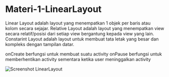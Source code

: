 # Materi-1-LinearLayout
Linear Layout adalah layout yang menempatkan 1 objek per baris atau kolom secara sejajar.
Relative Layout adalah layout yang menempatkan view secara relatif/posisi dari setiap view bergantung 
kepada view yang lain.
Constarint Layout adalah layout untuk membuat tata letak yang besar dan 
kompleks dengan tampilan datar.

onCreate berfungsi untuk membuat suatu activity
onPause berfungsi untuk memberhentikan activity sementara ketika user meninggalkan activity

![Screenshot LinearLayout](https://user-images.githubusercontent.com/62680911/107357101-3816ed80-6b04-11eb-9576-2a877915862d.jpg)
